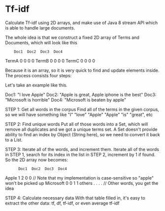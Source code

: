 # Tf-idf
Calculate Tf-idf using 2D arrays, and make use of Java 8 stream API which is able to handle large documents.

The whole idea is that we construct a fixed 2D array of Terms and Documents, which will look like this

        Doc1  Doc2  Doc3  Doc4
TermA   0     0     0     0
TermB   0     0     0     0
TermC   0     0     0     0

Because it is an array, so it is very quick to find and update elements inside.
The process consists four steps:

Let's take an example like this.

Doc1: "I love Apple"
Doc2: "Apple is great, Apple iphone is the best"
Doc3: "Microsoft is horrible"
Doc4: "Microsoft is beaten by apple"

STEP 1: Get all words in the corpus
Find all of the terms in the given corpus, so we will have something like
"I" "love" "Apple"
"Apple" "is" "great", etc

STEP 2: Find unique words
Put all of those words into a Set, which will remove all duplicates and we got a unique terms set.
A Set doesn't provide ability to find an index by Object (String here), so we need to convert it back to a List.

STEP 3: Iterate all of the words, and increment them.
Iterate all of the words in STEP 1, search for its index in the list in STEP 2, increment by 1 if found. 
So the 2D array now becomes:

          Doc1  Doc2  Doc3  Doc4
Apple     1     2     0     0  // Note that my implementation is case-sensitive so "apple" won't be picked up
Microsoft 0     0     1     1
others    .     .     .     .  // Other words, you get the idea

STEP 4: Calculate necessary data
With that table filled in, it's easy to extract the other data: tf, df, tf-idf, or even average tf-idf

